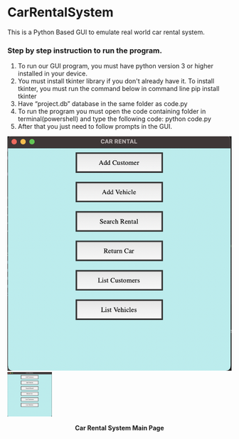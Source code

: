 # CarRentalSystem
This is a Python Based GUI to emulate real world car rental system. 

### Step by step instruction to run the program.
1. To run our GUI program, you must have python version 3 or higher installed in your device.
2. You must install tkinter library if you don't already have it.
	To install tkinter, you must run the command below in command line
		pip install tkinter
3. Have “project.db” database in the same folder as code.py
4. To run the program you must open the code containing folder in terminal(powershell) and type the following code:      python code.py
5. After that you just need to follow prompts in the GUI.

![Car Rental Main Page](src/img/car-rental.png)
<img src="src/img/car-rental.png" alt="Example Image" width="100" height="100">


<p align="center">
  <b>Car Rental System Main Page</b>
</p>



